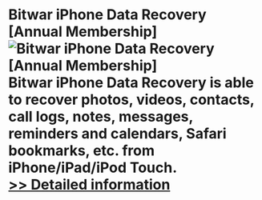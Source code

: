 # Bitwar iPhone Data Recovery [Annual Membership]<br />![Bitwar iPhone Data Recovery [Annual Membership]](https://mycommerce.akamaized.net/api/pimages/P300770535/BIG/300770535.PNG)<br />Bitwar iPhone Data Recovery is able to recover photos, videos, contacts, call logs, notes, messages, reminders and calendars, Safari bookmarks, etc. from iPhone/iPad/iPod Touch.<br />[>> Detailed information](https://secure.shareit.com/shareit/product.html?productid=300770535&affiliateid=200057808)